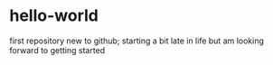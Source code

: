 # hello-world
first repository
new to github; starting a bit late in life but am looking forward to getting started
